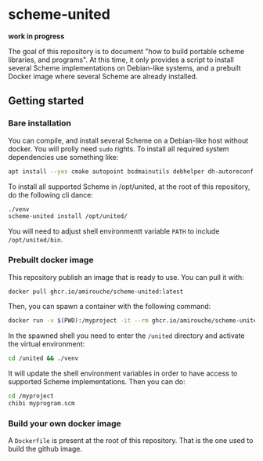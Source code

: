 # scheme-united

**work in progress**

The goal of this repository is to document "how to build portable
scheme libraries, and programs". At this time, it only provides a
script to install several Scheme implementations on Debian-like
systems, and a prebuilt Docker image where several Scheme are already
installed.

## Getting started

### Bare installation

You can compile, and install several Scheme on a Debian-like host
without docker. You will prolly need `sudo` rights. To install all
required system dependencies use something like:

```sh
apt install --yes cmake autopoint bsdmainutils debhelper dh-autoreconf dh-strip-nondeterminism dwz flex gettext gettext-base groff-base intltool-debian libarchive-zip-perl libdebhelper-perl libelf1 libffi-dev libfile-stripnondeterminism-perl libgc-dev libglib2.0-0 libgmp-dev libgmpxx4ldbl libicu67 libncurses-dev libncurses5-dev libpipeline1 libreadline-dev libsub-override-perl libtext-unidecode-perl gperf libuchardet0 libunistring-dev libxml-libxml-perl libxml-namespacesupport-perl libxml-sax-base-perl libxml-sax-perl libxml2 man-db pkg-config po-debconf tex-common texinfo tzdata ucf zlib1g-dev libsqlite3-dev libssl-dev git make libtool wget curl libck-dev build-essential uuid-dev
```

To install all supported Scheme in /opt/united, at the root of this
repository, do the following cli dance:

```sh
./venv
scheme-united install /opt/united/
```

You will need to adjust shell environmentt variable `PATH` to include
`/opt/united/bin`.

### Prebuilt docker image

This repository publish an image that is ready to use. You can pull it with:

```sh
docker pull ghcr.io/amirouche/scheme-united:latest
```

Then, you can spawn a container with the following command:

```sh
docker run -v $(PWD):/myproject -it --rm ghcr.io/amirouche/scheme-united:latest
```

In the spawned shell you need to enter the `/united` directory and
activate the virtual environment:

```sh
cd /united && ./venv
```

It will update the shell environment variables in order to have access
to supported Scheme implementations. Then you can do:

```sh
cd /myproject
chibi myprogram.scm
```

### Build your own docker image

A `Dockerfile` is present at the root of this repository. That is the
one used to build the github image.
